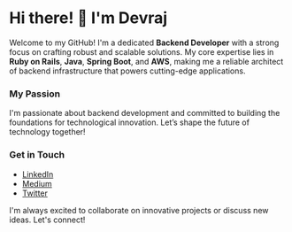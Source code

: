 # Hi there! 👋 I'm Devraj

Welcome to my GitHub! I'm a dedicated **Backend Developer** with a strong focus on crafting robust and scalable solutions. My core expertise lies in **Ruby on Rails**, **Java**, **Spring Boot**, and **AWS**, making me a reliable architect of backend infrastructure that powers cutting-edge applications.


### My Passion
I'm passionate about backend development and committed to building the foundations for technological innovation. Let’s shape the future of technology together!

### Get in Touch
- [LinkedIn](https://www.linkedin.com/in/devarajub/)  
- [Medium](https://medium.com/@devarajuboddu06/about)  
- [Twitter](https://twitter.com/devraj-hacks)

I'm always excited to collaborate on innovative projects or discuss new ideas. Let's connect!


<!--
**devraj-hacks/devraj-hacks** is a ✨ _special_ ✨ repository because its `README.md` (this file) appears on your GitHub profile.

Here are some ideas to get you started:

- 🔭 I’m currently working on ...
- 🌱 I’m currently learning ...
- 👯 I’m looking to collaborate on ...
- 🤔 I’m looking for help with ...
- 💬 Ask me about ...
- 📫 How to reach me: ...
- 😄 Pronouns: ...
- ⚡ Fun fact: ...
-->
